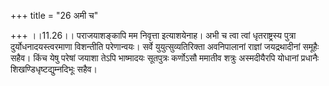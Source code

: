 +++
title = "26 अमी च"

+++
।।11.26।। पराजयाशङ्कापि मम निवृत्ता इत्याशयेनाह। अभी च त्वा त्वां
धृतराष्ट्रस्य पुत्रा दुर्योधनादयस्त्वरमाणा विशन्तीति परेणान्वयः। सर्वे
युयुत्सुव्यतिरिक्ता अवनिपालानां राज्ञां जयद्रथादीनां समूहैः सहैव। किंच
येषु परेषां जयाशा तेऽपि भाष्मादयः सूतपुत्रः कर्णोऽसौ ममातीव शत्रुः
अस्मदीयैरपि योधानां प्रधानैः शिखण्डिधृष्टद्युम्नदिभूः सहैव।
